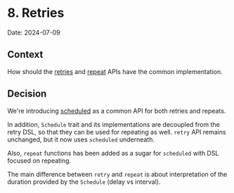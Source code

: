 # 8. Retries

Date: 2024-07-09

## Context

How should the [retries](../utils/retries.md) and [repeat](../utils/repeat.md) APIs have the common implementation.

## Decision

We're introducing [scheduled](../utils/scheduled.md) as a common API for both retries and repeats.

In addition, `Schedule` trait and its implementations are decoupled from the retry DSL, so that they can be used for repeating as well.
`retry` API remains unchanged, but it now uses `scheduled` underneath.

Also, `repeat` functions has been added as a sugar for `scheduled` with DSL focused on repeating.

The main difference between `retry` and `repeat` is about interpretation of the duration provided by the `Schedule` (delay vs interval).
